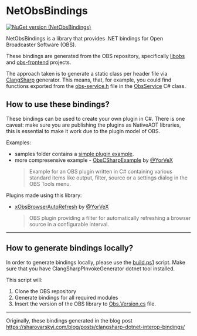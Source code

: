 # NetObsBindings

[![NuGet version (NetObsBindings)](https://img.shields.io/nuget/v/NetObsBindings.svg?style=flat-square)](https://www.nuget.org/packages/NetObsBindings/)

NetObsBindings is a library that provides .NET bindings for Open Broadcaster Software (OBS).

These bindings are generated from the OBS repository, specifically [libobs](https://github.com/obsproject/obs-studio/tree/master/libobs) and [obs-frontend](https://github.com/obsproject/obs-studio/tree/master/UI/obs-frontend-api) projects.

The approach taken is to generate a static class per header file via [ClangSharp](https://github.com/dotnet/ClangSharp) generator.
This means, that, for example, you could find functions exported from the [obs-service.h](https://github.com/obsproject/obs-studio/blob/master/libobs/obs-service.h) file in the [ObsService](https://github.com/kostya9/NetObsBindings/blob/main/NetObsBindings/ObsInterop/ObsService.cs) C# class.

## How to use these bindings?

These bindings can be used to create your own plugin in C#. There is one caveat: make sure you are publishing the plugins as NativeAOT libraries, this is essential to make it work due to the plugin model of OBS.

Examples:
- samples folder contains a [simple plugin example](https://github.com/kostya9/NetObsBindings/blob/main/samples/SimplePlugin/ObsPlugin.cs).
- more compresensive example - [ObsCSharpExample](https://github.com/YorVeX/ObsCSharpExample) by [@YorVeX](https://github.com/YorVeX)
    > Example for an OBS plugin written in C# containing various standard items like output, filter, source or a settings dialog in the OBS Tools menu.


Plugins made using this library:
- [xObsBrowserAutoRefresh](https://github.com/YorVeX/xObsBrowserAutoRefresh) by [@YorVeX](https://github.com/YorVeX)
    > OBS plugin providing a filter for automatically refreshing a browser source in a configurable interval.



---

## How to generate bindings locally?

In order to generate bindings locally, please use the [build.ps1](https://github.com/kostya9/NetObsBindings/blob/main/build.ps1) script. Make sure that you have ClangSharpPInvokeGenerator dotnet tool installed.

This script will:
1. Clone the OBS repository
2. Generate bindings for all required modules
3. Insert the version of the OBS library to [Obs.Version.cs](https://github.com/kostya9/NetObsBindings/blob/main/NetObsBindings/Obs.Version.cs) file.

---

Originally, these bindings generated in the blog post https://sharovarskyi.com/blog/posts/clangsharp-dotnet-interop-bindings/
